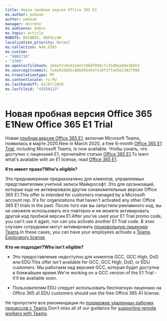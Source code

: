 ```yaml
---
title: Новая пробная версия Office 365 E1
ms.author: pebaum
author: pebaum
manager: mnirkhe
ms.audience: Admin
ms.topic: article
ROBOTS: NOINDEX, NOFOLLOW
localization_priority: Normal
ms.collection: Adm_O365
ms.custom:
- "9001710"
- "3789"
ms.openlocfilehash: ad4af2c0cb1a4e2186df89bcfc35d0ea0de3bbb3
ms.sourcegitcommit: fa4a92ddd5c8bb695441fe16f2ffa4562382f900
ms.translationtype: MT
ms.contentlocale: ru-RU
ms.lasthandoff: 03/07/2020
ms.locfileid: "42559113"
---
```

# <a name="new-office-365-e1-trial"></a><span data-ttu-id="43693-102">Новая пробная версия Office 365 E1</span><span class="sxs-lookup"><span data-stu-id="43693-102">New Office 365 E1 Trial</span></span>

<span data-ttu-id="43693-103">Новая [пробная версия Office 365 E1](https://docs.microsoft.com/MicrosoftTeams/e1-trial-license), включая Microsoft Teams, появилась в марте 2020.</span><span class="sxs-lookup"><span data-stu-id="43693-103">New in March 2020, a free 6-month [Office 365 E1 Trial](https://docs.microsoft.com/MicrosoftTeams/e1-trial-license), including Microsoft Teams, is now available.</span></span> <span data-ttu-id="43693-104">Чтобы узнать, что доступно с лицензией E1, прочитайте статью [Office 365 E1](https://www.microsoft.com/microsoft-365/business/office-365-enterprise-e1-business-software).</span><span class="sxs-lookup"><span data-stu-id="43693-104">To learn what's available with an E1 license, read [Office 365 E1](https://www.microsoft.com/microsoft-365/business/office-365-enterprise-e1-business-software).</span></span>

<span data-ttu-id="43693-105">**Кто имеет право?**</span><span class="sxs-lookup"><span data-stu-id="43693-105">**Who's eligible?**</span></span>

<span data-ttu-id="43693-106">Это преднамерение предназначено для клиентов, управляемых представителями учетной записи Майкрософт. Это для организаций, которые еще не активировали другие ознакомительные версии Office 365 E1.</span><span class="sxs-lookup"><span data-stu-id="43693-106">This offer is intended for customers managed by a Microsoft account rep. It's for organizations that haven't activated any other Office 365 E1 trials in the past.</span></span> <span data-ttu-id="43693-107">После того как вы запустили рекламного код, вы не сможете использовать его повторно и не можете активировать другой код пробной версии E1.</span><span class="sxs-lookup"><span data-stu-id="43693-107">After you've used your E1 Trial promo code, you can't use it again, nor can you activate another E1 Trial code.</span></span> <span data-ttu-id="43693-108">В этих случаях сотрудники могут активировать [произвольную лицензию Teams](https://docs.microsoft.com/MicrosoftTeams/teams-exploratory).</span><span class="sxs-lookup"><span data-stu-id="43693-108">In these cases, you can have your employees activate a [Teams Exploratory license](https://docs.microsoft.com/MicrosoftTeams/teams-exploratory).</span></span>

<span data-ttu-id="43693-109">**Кто не подходит?**</span><span class="sxs-lookup"><span data-stu-id="43693-109">**Who isn't eligible?**</span></span>

- <span data-ttu-id="43693-110">Это предоставление недоступно для клиентов GCC, GCC High, DoD или EDU.</span><span class="sxs-lookup"><span data-stu-id="43693-110">This offer isn't available for GCC, GCC High, DoD, or EDU customers.</span></span> <span data-ttu-id="43693-111">Мы работаем над версией GCC, которая будет доступна в ближайшее время.</span><span class="sxs-lookup"><span data-stu-id="43693-111">We're working on a GCC version of the E1 Trial - it'll be available soon.</span></span>

 - <span data-ttu-id="43693-112">Пользователям EDU следует использовать бесплатную лицензию на Office 365 a1.</span><span class="sxs-lookup"><span data-stu-id="43693-112">EDU customers should use the free Office 365 A1 license.</span></span>

<span data-ttu-id="43693-113">Не пропустите все рекомендации по [поддержке удаленных рабочих процессов с Teams](https://docs.microsoft.com/MicrosoftTeams/support-remote-work-with-teams).</span><span class="sxs-lookup"><span data-stu-id="43693-113">Don't miss all of our guidance for [supporting remote workers with Teams](https://docs.microsoft.com/MicrosoftTeams/support-remote-work-with-teams).</span></span>
